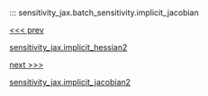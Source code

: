 
#

::: sensitivity_jax.batch_sensitivity.implicit_jacobian

<div class='container'>
<div class='left-div'><a href='/sensitivity_jax/api/sensitivity_jax/batch_sensitivity/implicit_hessian2'><<< prev<p>sensitivity_jax.implicit_hessian2</p></a></div><div class='right-div'><a href='/sensitivity_jax/api/sensitivity_jax/batch_sensitivity/implicit_jacobian2'>next >>><p>sensitivity_jax.implicit_jacobian2</p></a></div></div>